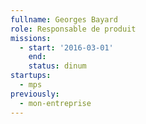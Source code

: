 ```yaml
---
fullname: Georges Bayard
role: Responsable de produit
missions:
  - start: '2016-03-01'
    end:
    status: dinum
startups:
  - mps
previously:
  - mon-entreprise
---
```

